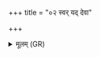 +++
title = "०२ स्वर् यद् देवा"

+++
<details><summary>मूलम् (GR)</summary>

स्वर् यद् देवा विभजन्त आयन् +++(Bhatt. āyaṃ)+++  
त्रीणि पात्राणि प्रथमान्य् आसन् ।  
आदित्या एकं वसवो द्वितीयं  
तृतीयं रुद्रा अधि सं बभूवुः ॥
</details>
